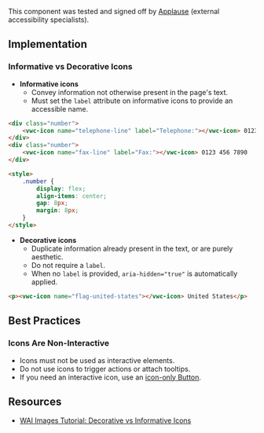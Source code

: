 <vwc-note connotation="success" headline="No issues found">
  <vwc-icon name="check-solid" connotation="success" label="Passed Accessibility Testing" slot="icon" size="0"></vwc-icon>
  <p>This component was tested and signed off by <a href="https://www.applause.com/">Applause</a> (external accessibility specialists).</p>
</vwc-note>

## Implementation

### Informative vs Decorative Icons

- **Informative icons**
  - Convey information not otherwise present in the page's text.
  - Must set the `label` attribute on informative icons to provide an accessible name.

```html preview
<div class="number">
	<vwc-icon name="telephone-line" label="Telephone:"></vwc-icon> 0123 456 7890
</div>
<div class="number">
	<vwc-icon name="fax-line" label="Fax:"></vwc-icon> 0123 456 7890
</div>

<style>
	.number {
		display: flex;
		align-items: center;
		gap: 8px;
		margin: 8px;
	}
</style>
```

- **Decorative icons**
  - Duplicate information already present in the text, or are purely aesthetic.
  - Do not require a `label`.
  - When no `label` is provided, `aria-hidden="true"` is automatically applied.

```html preview
<p><vwc-icon name="flag-united-states"></vwc-icon> United States</p>
```

## Best Practices

### Icons Are Non-Interactive

- Icons must not be used as interactive elements.
- Do not use icons to trigger actions or attach tooltips.
- If you need an interactive icon, use an [icon-only Button](/components/button/#icon-only).

## Resources

- [WAI Images Tutorial: Decorative vs Informative Icons](https://www.w3.org/WAI/tutorials/images/)
